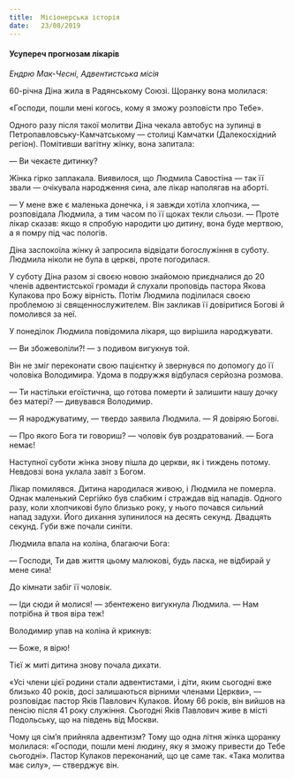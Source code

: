 ```yaml
---
title:  Місіонерська історія
date:   23/08/2019
---
```


#### Усупереч прогнозам лікарів
_Ендрю Мак-Чесні, Адвентистська місія_

60-річна Діна жила в Радянському Союзі. Щоранку вона молилася:

«Господи, пошли мені когось, кому я зможу розповісти про Тебе».

Одного разу після такої молитви Діна чекала автобус на зупинці в Петропавловську-Камчатському — столиці Камчатки (Далекосхідний регіон). Помітивши вагітну жінку, вона запитала:

— Ви чекаєте дитинку?

Жінка гірко заплакала. Виявилося, що Людмила Савостіна — так її звали — очікувала народження сина, але лікар наполягав на аборті.

— У мене вже є маленька донечка, і я завжди хотіла хлопчика, — розповідала Людмила, а тим часом по її щоках текли сльози. — Проте лікар сказав: якщо я спробую народити цю дитину, вона буде мертвою, а я помру під час пологів.

Діна заспокоїла жінку й запросила відвідати богослужіння в суботу. Людмила ніколи не була в церкві, проте погодилася.

У суботу Діна разом зі своєю новою знайомою приєдналися до 20 членів адвентистської громади й слухали проповідь пастора Якова Кулакова про Божу вірність. Потім Людмила поділилася своєю проблемою зі священнослужителем. Він закликав її довіритися Богові й помолився за неї.

У понеділок Людмила повідомила лікаря, що вирішила народжувати.

— Ви збожеволіли?! — з подивом вигукнув той.

Він не зміг переконати свою пацієнтку й звернувся по допомогу до її чоловіка Володимира. Удома в подружжя відбулася серйозна розмова.

— Ти настільки егоїстична, що готова померти й залишити нашу дочку без матері? — дивувався Володимир.

— Я народжуватиму, — твердо заявила Людмила. — Я довіряю Богові.

— Про якого Бога ти говориш? — чоловік був роздратований. — Бога немає!

Наступної суботи жінка знову пішла до церкви, як і тиждень потому. Невдовзі вона уклала завіт з Богом.

Лікар помилявся. Дитина народилася живою, і Людмила не померла. Однак маленький Сергійко був слабким і страждав від нападів. Одного разу, коли хлопчикові було близько року, у нього почався сильний напад задухи. Його дихання зупинилося на десять секунд. Двадцять секунд. Губи вже почали синіти.

Людмила впала на коліна, благаючи Бога:

— Господи, Ти дав життя цьому малюкові, будь ласка, не відбирай у мене сина!

До кімнати забіг її чоловік.

— Іди сюди й молися! — збентежено вигукнула Людмила. — Нам потрібна й твоя віра теж!

Володимир упав на коліна й крикнув:

— Боже, я вірю!

Тієї ж миті дитина знову почала дихати.

«Усі члени цієї родини стали адвентистами, і діти, яким сьогодні вже близько 40 років, досі залишаються вірними членами Церкви», — розповідає пастор Яків Павлович Кулаков. Йому 66 років, він вийшов на пенсію після 41 року служіння. Сьогодні Яків Павлович живе в місті Подольську, що на південь від Москви.

Чому ця сім’я прийняла адвентизм? Тому що одна літня жінка щоранку молилася: «Господи, пошли мені людину, яку я зможу привести до Тебе сьогодні». Пастор Кулаков переконаний, що це саме так. «Така молитва має силу», — стверджує він.